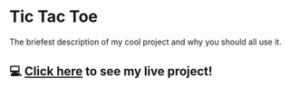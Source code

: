 # Tic Tac Toe
The briefest description of my cool project and why you should all use it.

## :computer: [Click here](#) to see my live project!
